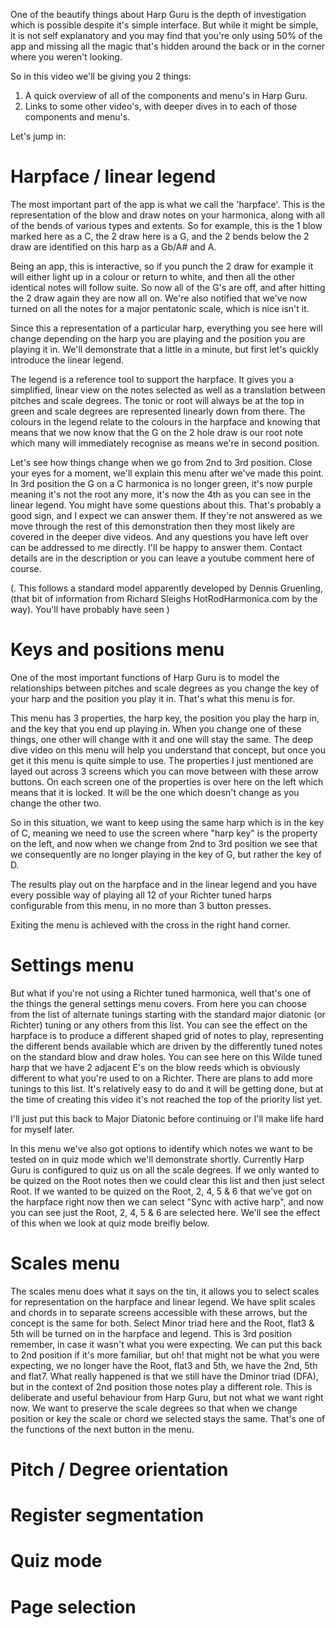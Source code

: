 One of the beautify things about Harp Guru is the depth of investigation which is possible despite it's simple interface. But while it might be simple, it is not self explanatory and you may find that you're only using 50% of the app and missing all the magic that's hidden around the back or in the corner where you weren't looking.

So in this video we'll be giving you 2 things:

1. A quick overview of all of the components and menu's in Harp Guru.
2. Links to some other video's, with deeper dives in to each of those components and menu's.

Let's jump in:

# Harpface / linear legend

The most important part of the app is what we call the 'harpface'. This is the representation of the blow and draw notes on your harmonica, along with all of the bends of various types and extents. So for example, this is the 1 blow marked here as a C, the 2 draw here is a G, and the 2 bends below the 2 draw are identified on this harp as a Gb/A# and A.

Being an app, this is interactive, so if you punch the 2 draw for example it will either light up in a colour or return to white, and then all the other identical notes will follow suite. So now all of the G's are off, and after hitting the 2 draw again they are now all on. We're also notified that we've now turned on all the notes for a major pentatonic scale, which is nice isn't it.

Since this a representation of a particular harp, everything you see here will change depending on the harp you are playing and the position you are playing it in. We'll demonstrate that a little in a minute, but first let's quickly introduce the linear legend.

The legend is a reference tool to support the harpface. It gives you a simplified, linear view on the notes selected as well as a translation between pitches and scale degrees. The tonic or root will always be at the top in green and scale degrees are represented linearly down from there. The colours in the legend relate to the colours in the harpface and knowing that means that we now know that the G on the 2 hole draw is our root note which many will immediately recognise as means we're in second position.

Let's see how things change when we go from 2nd to 3rd position. Close your eyes for a moment, we'll explain this menu after we've made this point. In 3rd position the G on a C harmonica is no longer green, it's now purple meaning it's not the root any more, it's now the 4th as you can see in the linear legend. You might have some questions about this. That's probably a good sign, and I expect we can answer them. If they're not answered as we move through the rest of this demonstration then they most likely are covered in the deeper dive videos. And any questions you have left over can be addressed to me directly. I'll be happy to answer them. Contact details are in the description or you can leave a youtube comment here of course.

(. This follows a standard model apparently developed by Dennis Gruenling, (that bit of information from Richard Sleighs HotRodHarmonica.com by the way). You'll have probably have seen )



# Keys and positions menu

One of the most important functions of Harp Guru is to model the relationships between pitches and scale degrees as you change the key of your harp and the position you play it in. That's what this menu is for.

This menu has 3 properties, the harp key, the position you play the harp in, and the key that you end up playing in. When you change one of these things, one other will change with it and one will stay the same. The deep dive video on this menu will help you understand that concept, but once you get it this menu is quite simple to use. The properties I just mentioned are layed out across 3 screens which you can move between with these arrow buttons. On each screen one of the properties is over here on the left which means that it is locked. It will be the one which doesn't change as you change the other two.

So in this situation, we want to keep using the same harp which is in the key of C, meaning we need to use the screen where "harp key" is the property on the left, and now when we change from 2nd to 3rd position we see that we consequently are no longer playing in the key of G, but rather the key of D.

The results play out on the harpface and in the linear legend and you have every possible way of playing all 12 of your Richter tuned harps configurable from this menu, in no more than 3 button presses.

Exiting the menu is achieved with the cross in the right hand corner.

# Settings menu

But what if you're not using a Richter tuned harmonica, well that's one of the things the general settings menu covers. From here you can choose from the list of alternate tunings starting with the standard major diatonic (or Richter) tuning or any others from this list. You can see the effect on the harpface is to produce a different shaped grid of notes to play, representing the different bends available which are driven by the differently tuned notes on the standard blow and draw holes. You can see here on this Wilde tuned harp that we have 2 adjacent E's on the blow reeds which is obviously different to what you're used to on a Richter. There are plans to add more tunings to this list. It's relatively easy to do and it will be getting done, but at the time of creating this video it's not reached the top of the priority list yet.

I'll just put this back to Major Diatonic before continuing or I'll make life hard for myself later.

In this menu we've also got options to identify which notes we want to be tested on in quiz mode which we'll demonstrate shortly. Currently Harp Guru is configured to quiz us on all the scale degrees. If we only wanted to be quized on the Root notes then we could clear this list and then just select Root. If we wanted to be quized on the Root, 2, 4, 5 & 6 that we've got on the harpface right now then we can select "Sync with active harp", and now you can see just the Root, 2, 4, 5 & 6 are selected here. We'll see the effect of this when we look at quiz mode breifly below.

# Scales menu

The scales menu does what it says on the tin, it allows you to select scales for representation on the harpface and linear legend. We have split scales and chords in to separate screens accessible with these arrows, but the concept is the same for both. Select Minor triad here and the Root, flat3 & 5th will be turned on in the harpface and legend. This is 3rd position remember, in case it wasn't what you were expecting. We can put this back to 2nd position if it's more familiar, but oh! that might not be what you were expecting, we no longer have the Root, flat3 and 5th, we have the 2nd, 5th and flat7. What really happened is that we still have the Dminor triad (DFA), but in the context of 2nd position those notes play a different role. This is deliberate and useful behaviour from Harp Guru, but not what we want right now. We want to preserve the scale degrees so that when we change position or key the scale or chord we selected stays the same. That's one of the functions of the next button in the menu.

# Pitch / Degree orientation

# Register segmentation

# Quiz mode

# Page selection
